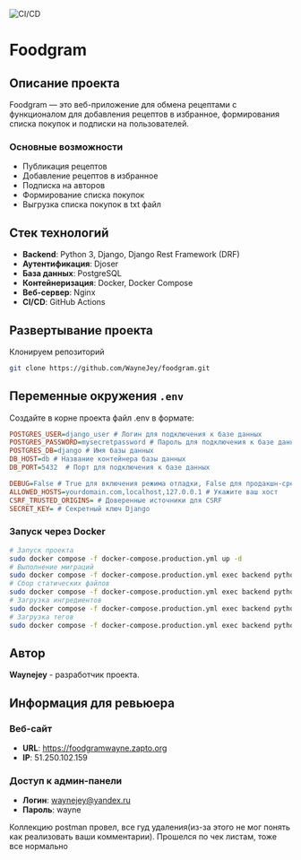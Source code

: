 ![CI/CD](https://github.com/Waynejey/foodgram/actions/workflows/main.yml/badge.svg)

# Foodgram

## Описание проекта

Foodgram — это веб-приложение для обмена рецептами с функционалом для добавления рецептов в избранное, формирования списка покупок и подписки на пользователей.

### Основные возможности
- Публикация рецептов
- Добавление рецептов в избранное
- Подписка на авторов
- Формирование списка покупок
- Выгрузка списка покупок в txt файл

## Стек технологий

- **Backend**: Python 3, Django, Django Rest Framework (DRF)
- **Аутентификация**: Djoser
- **База данных**: PostgreSQL
- **Контейнеризация**: Docker, Docker Compose
- **Веб-сервер**: Nginx
- **CI/CD**: GitHub Actions

## Развертывание проекта

Клонируем репозиторий

```bash
git clone https://github.com/WayneJey/foodgram.git
```


## Переменные окружения `.env`
Создайте в корне проекта файл .env в формате:

```ini
POSTGRES_USER=django_user # Логин для подключения к базе данных
POSTGRES_PASSWORD=mysecretpassword # Пароль для подключения к базе данных
POSTGRES_DB=django # Имя базы данных
DB_HOST=db # Название контейнера базы данных
DB_PORT=5432  # Порт для подключения к базе данных

DEBUG=False # True для включения режима отладки, False для продакшн-среды
ALLOWED_HOSTS=yourdomain.com,localhost,127.0.0.1 # Укажите ваш хост
CSRF_TRUSTED_ORIGINS= # Доверенные источники для CSRF
SECRET_KEY= # Секретный ключ Django
```

### Запуск через Docker

```bash
# Запуск проекта
sudo docker compose -f docker-compose.production.yml up -d
# Выполнение миграций
sudo docker compose -f docker-compose.production.yml exec backend python manage.py migrate
# Сбор статических файлов
sudo docker compose -f docker-compose.production.yml exec backend python manage.py collectstatic --no-input
# Загрузка ингредиентов
sudo docker compose -f docker-compose.production.yml exec backend python manage.py load_ingredients
# Загрузка тегов
sudo docker compose -f docker-compose.production.yml exec backend python manage.py load_tags
```

## Автор

**Waynejey** - разработчик проекта.


## Информация для ревьюера

### Веб-сайт
- **URL**: https://foodgramwayne.zapto.org
- **IP**: 51.250.102.159

### Доступ к админ-панели
- **Логин**: waynejey@yandex.ru
- **Пароль**: wayne

Коллекцию postman провел, все гуд удаления(из-за этого не мог понять как реализовать ваши комментарии). Прошелся по чек листам, тоже все нормально